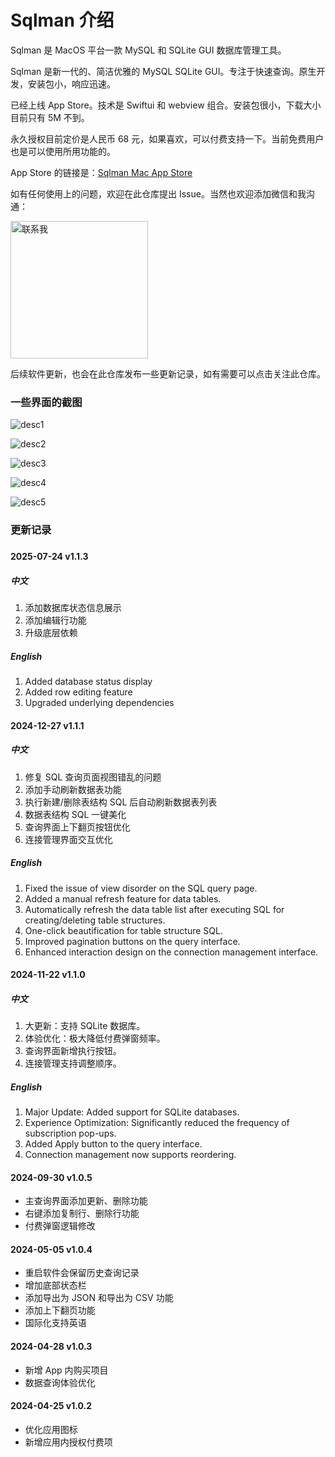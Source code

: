 # Sqlman 介绍

Sqlman 是 MacOS 平台一款 MySQL 和 SQLite GUI 数据库管理工具。

Sqlman 是新一代的、简洁优雅的 MySQL SQLite GUI。专注于快速查询。原生开发，安装包小，响应迅速。

已经上线 App Store。技术是 Swiftui 和 webview 组合。安装包很小，下载大小目前只有 5M 不到。

永久授权目前定价是人民币 68 元，如果喜欢，可以付费支持一下。当前免费用户也是可以使用所用功能的。

App Store 的链接是：[Sqlman Mac App Store](https://apps.apple.com/cn/app/sqlman-mysql-gui-%E6%95%B0%E6%8D%AE%E5%BA%93%E7%AE%A1%E7%90%86%E5%B7%A5%E5%85%B7/id6498632117?mt=12)

如有任何使用上的问题，欢迎在此仓库提出 Issue。当然也欢迎添加微信和我沟通：

<img src="./resources/wx.jpg" width="220px" alt="联系我" />

后续软件更新，也会在此仓库发布一些更新记录，如有需要可以点击关注此仓库。

### 一些界面的截图

![desc1](./resources/desc1.png)

![desc2](./resources/desc2.png)

![desc3](./resources/desc3.png)

![desc4](./resources/desc4.png)

![desc5](./resources/desc5.png)

### 更新记录

###

#### 2025-07-24 v1.1.3

##### 中文

1. 添加数据库状态信息展示
2. 添加编辑行功能
3. 升级底层依赖

##### English

1. Added database status display
2. Added row editing feature
3. Upgraded underlying dependencies

#### 2024-12-27 v1.1.1

##### 中文

1. 修复 SQL 查询页面视图错乱的问题
2. 添加手动刷新数据表功能
3. 执行新建/删除表结构 SQL 后自动刷新数据表列表
4. 数据表结构 SQL 一键美化
5. 查询界面上下翻页按钮优化
6. 连接管理界面交互优化

##### English

1. Fixed the issue of view disorder on the SQL query page.
2. Added a manual refresh feature for data tables.
3. Automatically refresh the data table list after executing SQL for creating/deleting table structures.
4. One-click beautification for table structure SQL.
5. Improved pagination buttons on the query interface.
6. Enhanced interaction design on the connection management interface.

#### 2024-11-22 v1.1.0

##### 中文

1. 大更新：支持 SQLite 数据库。
2. 体验优化：极大降低付费弹窗频率。
3. 查询界面新增执行按钮。
4. 连接管理支持调整顺序。

##### English

1. Major Update: Added support for SQLite databases.
2. Experience Optimization: Significantly reduced the frequency of subscription pop-ups.
3. Added Apply button to the query interface.
4. Connection management now supports reordering.

#### 2024-09-30 v1.0.5

- 主查询界面添加更新、删除功能
- 右键添加复制行、删除行功能
- 付费弹窗逻辑修改

#### 2024-05-05 v1.0.4

- 重启软件会保留历史查询记录
- 增加底部状态栏
- 添加导出为 JSON 和导出为 CSV 功能
- 添加上下翻页功能
- 国际化支持英语

#### 2024-04-28 v1.0.3

- 新增 App 内购买项目
- 数据查询体验优化

#### 2024-04-25 v1.0.2

- 优化应用图标
- 新增应用内授权付费项
